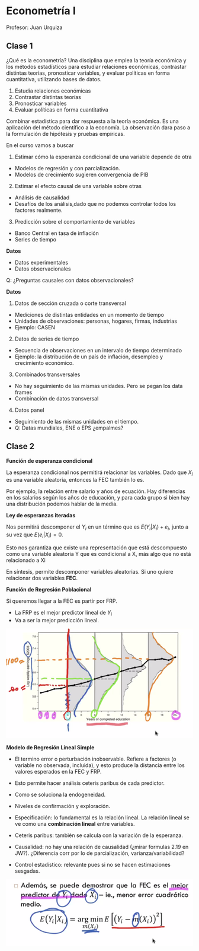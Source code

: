 # Econometría I

Profesor: Juan Urquiza

## Clase 1

¿Qué es la econometría? Una disciplina que emplea la teoría económica y los métodos estadísticos para estudiar relaciones  económicas, contrastar distintas teorías, pronosticar variables, y evaluar políticas en forma cuantitativa, utilizando bases de datos.

1. Estudia relaciones económicas
2. Contrastar distintas teorías
3. Pronosticar variables
4. Evaluar políticas en forma cuantitativa

Combinar estadística para dar respuesta a la teoría económica. Es una aplicación del método científico a la economía. La observación dara paso a la formulación de hipótesis y pruebas empíricas.

En el curso vamos a buscar

1. Estimar cómo la esperanza condicional de una variable depende de otra
  - Modelos de regresión y con parcialización.
  - Modelos de crecimiento sugieren convergencia de PIB
2. Estimar el efecto causal de una variable sobre otras
  - Análisis de causalidad
  - Desafíos de los análisis,dado que no podemos controlar todos los factores realmente.
3.  Predicción sobre el comportamiento de variables
  - Banco Central en tasa de inflación
  - Series de tiempo

**Datos**

- Datos experimentales
- Datos observacionales

Q: ¿Preguntas causales con datos observacionales?

**Datos**

1.  Datos de sección cruzada o corte transversal

- Mediciones de distintas entidades en un momento de tiempo
- Unidades de observaciones: personas, hogares, firmas, industrias
- Ejemplo: CASEN

2. Datos de series de tiempo
- Secuencia de observaciones en un intervalo de tiempo determinado
- Ejemplo: la distribución de un país de inflación, desempleo y crecimiento económico.

3. Combinados transversales
- No hay seguimiento de las mismas unidades. Pero se pegan los data frames
- Combinación de datos transversal

4. Datos panel
- Seguimiento de las mismas unidades en el tiempo.
- Q: Datas mundiales, ENE o EPS ¿empalmes?


## Clase 2

**Función de esperanza condicional**

La esperanza condicional nos permitirá relacionar las variables. Dado que $X_i$ es una variable aleatoria, entonces la FEC también lo es.

Por ejemplo, la relación entre salario y años de ecuación. Hay diferencias en los salarios según los años de educación, y para cada grupo si bien hay una distribución podemos hablar de la media.


**Ley de esperanzas iteradas**

Nos permitirá descomponer el $Y_i$ en un término que es $E (Y_i | X_i) + e_i$, junto a su vez que $E (e_i | X_i) = 0$.

Esto nos garantiza que existe una representación que está descompuesto como una variable aleatoria Y que es condicional a X, más algo que no está relacionado a Xi

En síntesis, permite descomponer variables aleatorias. Si uno quiere relacionar dos variables **FEC**.

**Función de Regresión Poblacional**

Si queremos llegar a la FEC es partir por FRP.

- La FRP es el mejor predictor lineal de $Y_i$
- Va a ser la mejor predicción lineal.

![](img/01clase1.jpg)

**Modelo de Regresión Lineal Simple**

- El termino error o perturbación inobservable. Refiere a factores (o variable no observada, incluida), y esto produce la distancia entre los valores esperados en la FEC y FRP.
- Esto permite hacer análisis ceteris paribus de cada predictor.

- Como se soluciona la endogeneidad.
- Niveles de confirmación y exploración.

- Especificación: lo fundamental es la relación lineal. La relación lineal se ve como una **combinación lineal** entre variables.

- Ceteris paribus: también se calcula con la variación de la esperanza.

- Causalidad: no hay una relación de causalidad (¿mirar formulas 2.19 en JW?). ¿Diferencia corr por lo de parcialización, varianza/variabilidad?

- Control estadístico: relevante pues si no se hacen estimaciones sesgadas.

![](img/02clase1.jpg)
